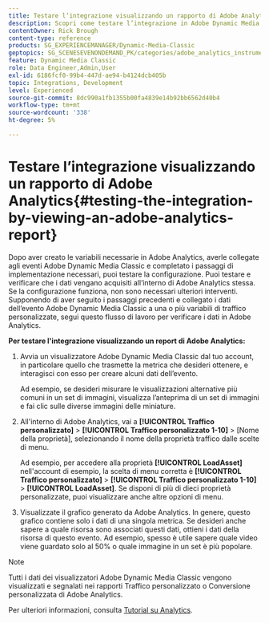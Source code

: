 ```yaml
---
title: Testare l’integrazione visualizzando un rapporto di Adobe Analytics
description: Scopri come testare l’integrazione in Adobe Dynamic Media Classic visualizzando un rapporto di Adobe Analytics.
contentOwner: Rick Brough
content-type: reference
products: SG_EXPERIENCEMANAGER/Dynamic-Media-Classic
geptopics: SG_SCENESEVENONDEMAND_PK/categories/adobe_analytics_instrumentation_kit
feature: Dynamic Media Classic
role: Data Engineer,Admin,User
exl-id: 6186fcf0-99b4-447d-ae94-b4124dcb405b
topic: Integrations, Development
level: Experienced
source-git-commit: 8dc990a1fb1355b00fa4839e14b92bb6562d40b4
workflow-type: tm+mt
source-wordcount: '338'
ht-degree: 5%

---
```


# Testare l’integrazione visualizzando un rapporto di Adobe Analytics{#testing-the-integration-by-viewing-an-adobe-analytics-report}

Dopo aver creato le variabili necessarie in Adobe Analytics, averle collegate agli eventi Adobe Dynamic Media Classic e completato i passaggi di implementazione necessari, puoi testare la configurazione. Puoi testare e verificare che i dati vengano acquisiti all’interno di Adobe Analytics stessa. Se la configurazione funziona, non sono necessari ulteriori interventi. Supponendo di aver seguito i passaggi precedenti e collegato i dati dell’evento Adobe Dynamic Media Classic a una o più variabili di traffico personalizzate, segui questo flusso di lavoro per verificare i dati in Adobe Analytics.

**Per testare l&#39;integrazione visualizzando un report di Adobe Analytics:**

1. Avvia un visualizzatore Adobe Dynamic Media Classic dal tuo account, in particolare quello che trasmette la metrica che desideri ottenere, e interagisci con esso per creare alcuni dati dell’evento.

   Ad esempio, se desideri misurare le visualizzazioni alternative più comuni in un set di immagini, visualizza l’anteprima di un set di immagini e fai clic sulle diverse immagini delle miniature.

1. All&#39;interno di Adobe Analytics, vai a **[!UICONTROL Traffico personalizzato]** > **[!UICONTROL Traffico personalizzato 1-10]** > [Nome della proprietà], selezionando il nome della proprietà traffico dalle scelte di menu.

   Ad esempio, per accedere alla proprietà **[!UICONTROL LoadAsset]** nell&#39;account di esempio, la scelta di menu corretta è **[!UICONTROL Traffico personalizzato]** > **[!UICONTROL Traffico personalizzato 1-10]** > **[!UICONTROL LoadAsset]**. Se disponi di più di dieci proprietà personalizzate, puoi visualizzare anche altre opzioni di menu.

1. Visualizzate il grafico generato da Adobe Analytics. In genere, questo grafico contiene solo i dati di una singola metrica. Se desideri anche sapere a quale risorsa sono associati questi dati, ottieni i dati della risorsa di questo evento. Ad esempio, spesso è utile sapere quale video viene guardato solo al 50% o quale immagine in un set è più popolare.

>[!NOTE]
>
>Tutti i dati dei visualizzatori Adobe Dynamic Media Classic vengono visualizzati e segnalati nei rapporti Traffico personalizzato o Conversione personalizzata di Adobe Analytics.

Per ulteriori informazioni, consulta [Tutorial su Analytics](https://experienceleague.adobe.com/it/docs/analytics-learn/tutorials/overview).